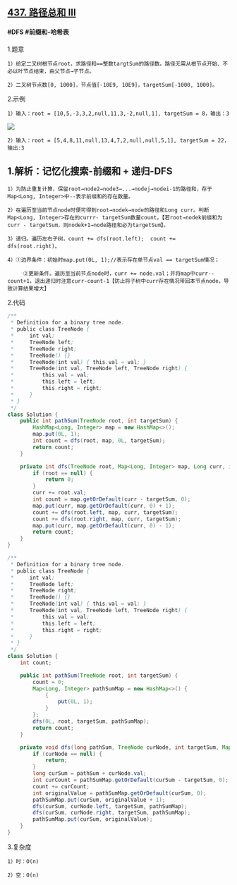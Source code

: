 ## [437. 路径总和 III](https://leetcode.cn/problems/path-sum-iii/description/)

#### #DFS #前缀和-哈希表
1.题意

    1）给定二叉树根节点root，求路径和==整数targtSum的路径数。路径无需从根节点开始、不必以叶节点结束，由父节点→子节点。

    2）二叉树节点数[0, 1000]，节点值[-10E9, 10E9]，targetSum[-1000, 1000]。

2.示例

    1）输入：root = [10,5,-3,3,2,null,11,3,-2,null,1], targetSum = 8，输出：3
![](https://assets.leetcode.com/uploads/2021/04/09/pathsum3-1-tree.jpg)

    2）输入：root = [5,4,8,11,null,13,4,7,2,null,null,5,1], targetSum = 22，输出:3

## 1.解析：记忆化搜索-前缀和 + 递归-DFS

    1）为防止重复计算，保留root→node2→node3→...→nodej→nodei-1的路径和，存于Map<Long, Integer>中--表示前缀和的存在数量。

    2）在遍历至当前节点node时便可得到root→nodek→node的路径和Long curr。判断Map<Long, Integer>存在的currr- targetSum数量count。【若root→nodek前缀和为curr - targetSum，则nodek+1→node路径和必为targetSum】。

    3）递归。遍历左右子树，count += dfs(root.left);  count += dfs(root.right)。

    4）①边界条件：初始时map.put(0L, 1);//表示存在单节点val == targetSum情况；

         ②更新条件。遍历至当前节点node时，curr += node.val；并将map中curr--count+1，退出递归时注意curr-count-1【防止将子树中curr存在情况带回本节点node，导致计算结果增大】

2.代码
```java
/**
 * Definition for a binary tree node.
 * public class TreeNode {
 *     int val;
 *     TreeNode left;
 *     TreeNode right;
 *     TreeNode() {}
 *     TreeNode(int val) { this.val = val; }
 *     TreeNode(int val, TreeNode left, TreeNode right) {
 *         this.val = val;
 *         this.left = left;
 *         this.right = right;
 *     }
 * }
 */
class Solution {
    public int pathSum(TreeNode root, int targetSum) {
        HashMap<Long, Integer> map = new HashMap<>();
        map.put(0L, 1);
        int count = dfs(root, map, 0L, targetSum);
        return count;
    }

    private int dfs(TreeNode root, Map<Long, Integer> map, Long curr, int targetSum) {
        if (root == null) {
            return 0;
        }
        curr += root.val;
        int count = map.getOrDefault(curr - targetSum, 0);
        map.put(curr, map.getOrDefault(curr, 0) + 1);
        count += dfs(root.left, map, curr, targetSum);
        count += dfs(root.right, map, curr, targetSum);
        map.put(curr, map.getOrDefault(curr, 0) - 1);
        return count;
    }
}

```
```java
/**
 * Definition for a binary tree node.
 * public class TreeNode {
 *     int val;
 *     TreeNode left;
 *     TreeNode right;
 *     TreeNode() {}
 *     TreeNode(int val) { this.val = val; }
 *     TreeNode(int val, TreeNode left, TreeNode right) {
 *         this.val = val;
 *         this.left = left;
 *         this.right = right;
 *     }
 * }
 */
class Solution {
    int count;

    public int pathSum(TreeNode root, int targetSum) {
        count = 0;
        Map<Long, Integer> pathSumMap = new HashMap<>() {
            {
                put(0L, 1);
            }
        };
        dfs(0L, root, targetSum, pathSumMap);
        return count;
    }

    private void dfs(long pathSum, TreeNode curNode, int targetSum, Map<Long, Integer> pathSumMap) {
        if (curNode == null) {
            return;
        }
        long curSum = pathSum + curNode.val;
        int curCount = pathSumMap.getOrDefault(curSum - targetSum, 0);
        count += curCount;
        int originalValue = pathSumMap.getOrDefault(curSum, 0);
        pathSumMap.put(curSum, originalValue + 1); 
        dfs(curSum, curNode.left, targetSum, pathSumMap);
        dfs(curSum, curNode.right, targetSum, pathSumMap);
        pathSumMap.put(curSum, originalValue);
    }
}
```

3.复杂度

    1）时：O(n)

    2）空：O(n)